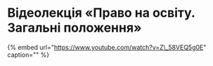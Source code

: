 # Відеолекція «Право на освіту. Загальні положення»

{% embed url="https://www.youtube.com/watch?v=Z\_58VEQ5g0E" caption="" %}



